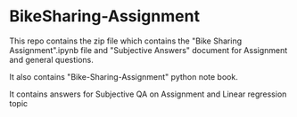 # BikeSharing-Assignment
This repo contains the zip file which contains the "Bike Sharing Assignment".ipynb file and "Subjective Answers" document for Assignment and general questions.

It also contains "Bike-Sharing-Assignment" python note book.

It contains answers for Subjective QA on Assignment and Linear regression topic
